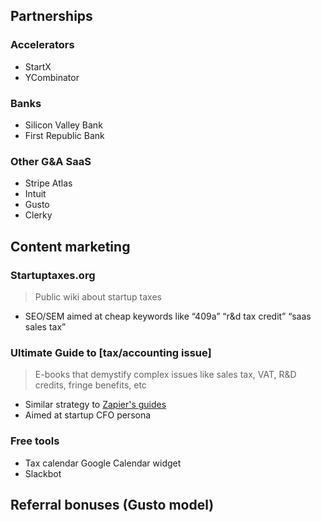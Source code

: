 ## Partnerships

### Accelerators
* StartX
* YCombinator

### Banks
* Silicon Valley Bank
* First Republic Bank

### Other G&A SaaS
* Stripe Atlas
* Intuit
* Gusto
* Clerky

## Content marketing

### Startuptaxes.org
>Public wiki about startup taxes

* SEO/SEM aimed at cheap keywords like “409a” “r&d tax credit” “saas sales tax”

### Ultimate Guide to [tax/accounting issue]
> E-books that demystify complex issues like sales tax, VAT, R&D credits, fringe benefits, etc

* Similar strategy to [Zapier's guides](https://zapier.com/learn/)
* Aimed at startup CFO persona

### Free tools
* Tax calendar Google Calendar widget
* Slackbot

## Referral bonuses (Gusto model)
